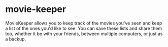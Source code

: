 # movie-keeper
MovieKeeper allows you to keep track of the movies you've seen and keep a list of the ones you'd like to see. You can save these lists and share them too, whether it be with your friends, between multiple computers, or just as a backup.
